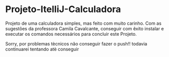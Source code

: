 # Projeto-ItelliJ-Calculadora
Projeto de uma calculadora simples, mas feito com muito carinho. 
Com as sugestões da professora Camila Cavalcante, conseguir com êxito instalar e executar os comandos necessários para concluir este Projeto.

Sorry, por problemas tècnicos nâo conseguir fazer o push!! todavia continuarei tentando atè conseguir
